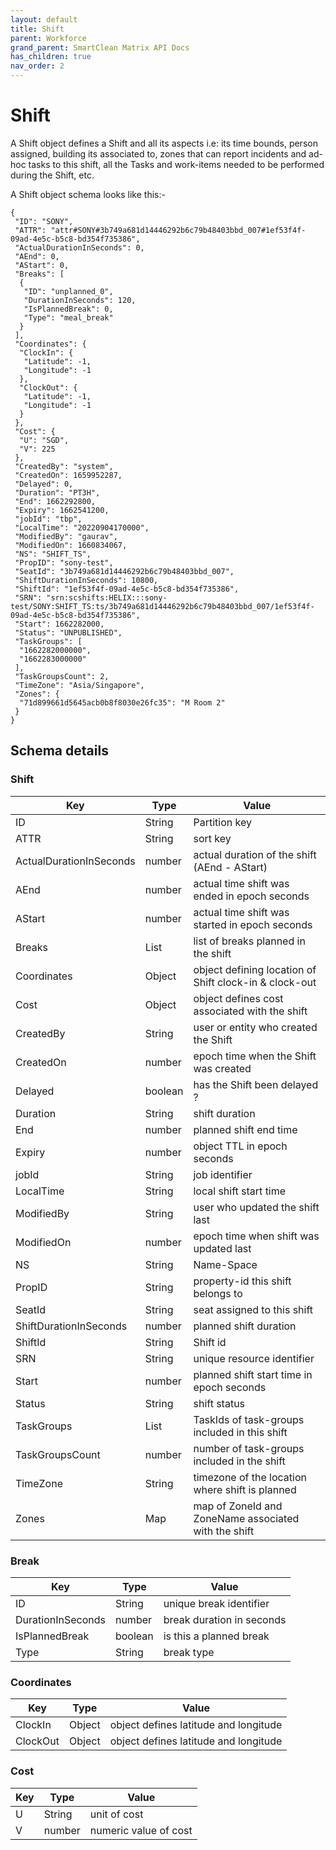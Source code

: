 ```yaml
---
layout: default
title: Shift
parent: Workforce
grand_parent: SmartClean Matrix API Docs
has_children: true
nav_order: 2
---
```


# Shift

A Shift object defines a Shift and all its aspects i.e: its time bounds, person assigned, building its associated to, zones that can report incidents and ad-hoc tasks to this shift, all the Tasks and work-items needed to be performed during the Shift, etc. 

A Shift object schema looks like this:-

```
{
 "ID": "SONY",
 "ATTR": "attr#SONY#3b749a681d14446292b6c79b48403bbd_007#1ef53f4f-09ad-4e5c-b5c8-bd354f735386",
 "ActualDurationInSeconds": 0,
 "AEnd": 0,
 "AStart": 0,
 "Breaks": [
  {
   "ID": "unplanned_0",
   "DurationInSeconds": 120,
   "IsPlannedBreak": 0,
   "Type": "meal_break"
  }
 ],
 "Coordinates": {
  "ClockIn": {
   "Latitude": -1,
   "Longitude": -1
  },
  "ClockOut": {
   "Latitude": -1,
   "Longitude": -1
  }
 },
 "Cost": {
  "U": "SGD",
  "V": 225
 },
 "CreatedBy": "system",
 "CreatedOn": 1659952287,
 "Delayed": 0,
 "Duration": "PT3H",
 "End": 1662292800,
 "Expiry": 1662541200,
 "jobId": "tbp",
 "LocalTime": "20220904170000",
 "ModifiedBy": "gaurav",
 "ModifiedOn": 1660834067,
 "NS": "SHIFT_TS",
 "PropID": "sony-test",
 "SeatId": "3b749a681d14446292b6c79b48403bbd_007",
 "ShiftDurationInSeconds": 10800,
 "ShiftId": "1ef53f4f-09ad-4e5c-b5c8-bd354f735386",
 "SRN": "srn:scshifts:HELIX:::sony-test/SONY:SHIFT_TS:ts/3b749a681d14446292b6c79b48403bbd_007/1ef53f4f-09ad-4e5c-b5c8-bd354f735386",
 "Start": 1662282000,
 "Status": "UNPUBLISHED",
 "TaskGroups": [
  "1662282000000",
  "1662283000000"
 ],
 "TaskGroupsCount": 2,
 "TimeZone": "Asia/Singapore",
 "Zones": {
  "71d899661d5645acb0b8f8030e26fc35": "M Room 2"
 }
}
```

## Schema details

### Shift

| Key              | Type    | Value                                                 |
|------------------|---------|-------------------------------------------------------|
|ID|String| Partition key|
|ATTR|String|sort key|
|ActualDurationInSeconds|number| actual duration of the shift (AEnd - AStart)|
|AEnd|number|actual time shift was ended in epoch seconds|
|AStart|number|actual time shift was started in epoch seconds|
|Breaks|List|list of breaks planned in the shift|
|Coordinates|Object|object defining location of Shift clock-in & clock-out|
|Cost|Object|object defines cost associated with the shift|
|CreatedBy|String|user or entity who created the Shift|
|CreatedOn|number|epoch time when the Shift was created|
|Delayed|boolean|has the Shift been delayed ?|
|Duration|String|shift duration|
|End|number|planned shift end time|
|Expiry|number|object TTL in epoch seconds|
|jobId|String|job identifier|
|LocalTime|String|local shift start time|
|ModifiedBy|String|user who updated the shift last|
|ModifiedOn|number|epoch time when shift was updated last|
|NS|String|Name-Space|
|PropID|String|property-id this shift belongs to|
|SeatId|String|seat assigned to this shift|
|ShiftDurationInSeconds|number|planned shift duration|
|ShiftId|String|Shift id|
|SRN|String|unique resource identifier|
|Start|number|planned shift start time in epoch seconds|
|Status|String|shift status|
|TaskGroups|List|TaskIds of task-groups included in this shift|
|TaskGroupsCount|number|number of task-groups included in the shift|
|TimeZone|String|timezone of the location where shift is planned|
|Zones|Map|map of ZoneId and ZoneName associated with the shift|


### Break

| Key              | Type    | Value                                                 |
|------------------|---------|-------------------------------------------------------|
|ID|String|unique break identifier|
|DurationInSeconds|number|break duration in seconds|
|IsPlannedBreak|boolean|is this a planned break|
|Type|String|break type|


### Coordinates

| Key              | Type    | Value                                                 |
|------------------|---------|-------------------------------------------------------|
|ClockIn|Object|object defines latitude and longitude|
|ClockOut|Object|object defines latitude and longitude|


### Cost

| Key              | Type    | Value                                                 |
|------------------|---------|-------------------------------------------------------|
|U|String|unit of cost|
|V|number|numeric value of cost|